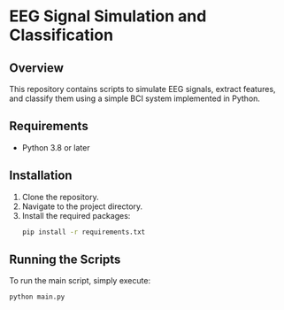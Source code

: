 # EEG Signal Simulation and Classification

## Overview
This repository contains scripts to simulate EEG signals, extract features, and classify them using a simple BCI system implemented in Python.

## Requirements
- Python 3.8 or later

## Installation
1. Clone the repository.
2. Navigate to the project directory.
3. Install the required packages:
    ```bash
    pip install -r requirements.txt
    ```

## Running the Scripts
To run the main script, simply execute:
```bash
python main.py
